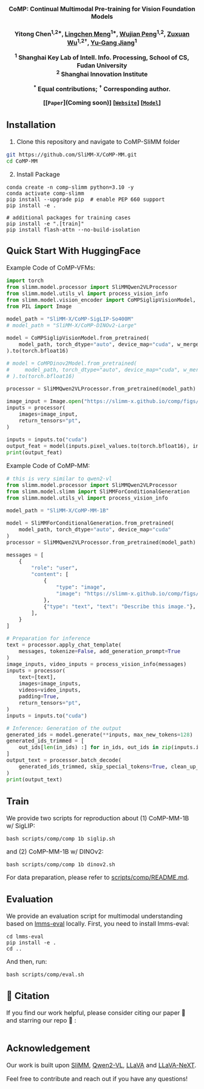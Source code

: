 <div align="center">
<h2><font size=3>CoMP: Continual Multimodal Pre-training for Vision Foundation Models</h2>
<h4>

Yitong Chen<sup>1,2*</sup>, [Lingchen Meng](https://menglcool.github.io/)<sup>1*</sup>, [Wujian Peng](https://scholar.google.com/citations?user=GTuWk9YAAAAJ&hl)<sup>1,2</sup>, [Zuxuan Wu](https://zxwu.azurewebsites.net/)<sup>1,2&dagger;</sup>, [Yu-Gang Jiang](https://scholar.google.com/citations?user=f3_FP8AAAAAJ&hl=en)<sup>1</sup>

<sup>1</sup> Shanghai Key Lab of Intell. Info. Processing, School of CS, Fudan University <br>
<sup>2</sup> Shanghai Innovation Institute

 <sup>*</sup> Equal contributions; <sup>&dagger;</sup> Corresponding author.

[[`Paper`](Coming soon)] 
[[`Website`](https://slimm-x.github.io/comp/)] 
[[`Model`](https://huggingface.co/SliMM-X)] 
</div>

## Installation

1. Clone this repository and navigate to CoMP-SliMM folder
```bash
git https://github.com/SliMM-X/CoMP-MM.git
cd CoMP-MM
```

2. Install Package
```Shell
conda create -n comp-slimm python=3.10 -y
conda activate comp-slimm
pip install --upgrade pip  # enable PEP 660 support
pip install -e .

# additional packages for training cases
pip install -e ".[train]"
pip install flash-attn --no-build-isolation
```

## Quick Start With HuggingFace
Example Code of CoMP-VFMs:
```Python
import torch
from slimm.model.processor import SliMMQwen2VLProcessor
from slimm.model.utils_vl import process_vision_info
from slimm.model.vision_encoder import CoMPSiglipVisionModel, CoMPDinov2Model
from PIL import Image

model_path = "SliMM-X/CoMP-SigLIP-So400M"
# model_path = "SliMM-X/CoMP-DINOv2-Large"

model = CoMPSiglipVisionModel.from_pretrained(
    model_path, torch_dtype="auto", device_map="cuda", w_merger=False
).to(torch.bfloat16)

# model = CoMPDinov2Model.from_pretrained(
#     model_path, torch_dtype="auto", device_map="cuda", w_merger=False
# ).to(torch.bfloat16)

processor = SliMMQwen2VLProcessor.from_pretrained(model_path)

image_input = Image.open("https://slimm-x.github.io/comp/figs/teaser.png")
inputs = processor(
    images=image_input,
    return_tensors="pt",
)

inputs = inputs.to("cuda")
output_feat = model(inputs.pixel_values.to(torch.bfloat16), inputs.image_grid_thw)
print(output_feat)
```
</details>

Example Code of CoMP-MM:
```Python
# this is very similar to qwen2-vl
from slimm.model.processor import SliMMQwen2VLProcessor
from slimm.model.slimm import SliMMForConditionalGeneration
from slimm.model.utils_vl import process_vision_info

model_path = "SliMM-X/CoMP-MM-1B"

model = SliMMForConditionalGeneration.from_pretrained(
    model_path, torch_dtype="auto", device_map="cuda"
)
processor = SliMMQwen2VLProcessor.from_pretrained(model_path)

messages = [
    {
        "role": "user",
        "content": [
            {
                "type": "image",
                "image": "https://slimm-x.github.io/comp/figs/teaser.png",
            },
            {"type": "text", "text": "Describe this image."},
        ],
    }
]

# Preparation for inference
text = processor.apply_chat_template(
    messages, tokenize=False, add_generation_prompt=True
)
image_inputs, video_inputs = process_vision_info(messages)
inputs = processor(
    text=[text],
    images=image_inputs,
    videos=video_inputs,
    padding=True,
    return_tensors="pt",
)
inputs = inputs.to("cuda")

# Inference: Generation of the output
generated_ids = model.generate(**inputs, max_new_tokens=128)
generated_ids_trimmed = [
    out_ids[len(in_ids) :] for in_ids, out_ids in zip(inputs.input_ids, generated_ids)
]
output_text = processor.batch_decode(
    generated_ids_trimmed, skip_special_tokens=True, clean_up_tokenization_spaces=False
)
print(output_text)
```
</details>

## Train
We provide two scripts for reproduction about
(1) CoMP-MM-1B w/ SigLIP:
```Shell
bash scripts/comp/comp_1b_siglip.sh
```
and (2) CoMP-MM-1B w/ DINOv2:
```Shell
bash scripts/comp/comp_1b_dinov2.sh
```
For data preparation, please refer to [scripts/comp/README.md](scripts/comp/README.md).
## Evaluation
We provide an evaluation script for multimodal understanding based on [lmms-eval](https://github.com/EvolvingLMMs-Lab/lmms-eval) locally. First, you need to install lmms-eval:
```Shell
cd lmms-eval
pip install -e .
cd ..
```
And then, run:
```Shell
bash scripts/comp/eval.sh
```
## 🔗 Citation
If you find our work helpful, please consider citing our paper :paperclip: and starring our repo :star2: :

```

```

## Acknowledgement
Our work is built upon [SliMM](https://github.com/MengLcool/SliMM), [Qwen2-VL](https://github.com/QwenLM/Qwen2-VL), [LLaVA](https://github.com/haotian-liu/LLaVA) and [LLaVA-NeXT](https://github.com/LLaVA-VL/LLaVA-NeXT).

Feel free to contribute and reach out if you have any questions!